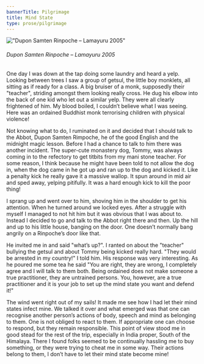 ```yaml
---
bannerTitle: Pilgrimage
title: Mind State 
type: prose/pilgrimage
---
```




!["Dupon Samten Rinpoche – Lamayuru 2005"](/images/pilg1/DuponSamten.jpg "Dupon Samten Rinpoche – Lamayuru 2005")
###### Dupon Samten Rinpoche – Lamayuru 2005

One day I was down at the tap doing some laundry and heard a yelp.
Looking between trees I saw a group of getsul, the little boy
monklets, all sitting as if ready for a class. A big bruiser of a
monk, supposedly their "teacher", striding amongst them looking
really cross. He dug his elbow into the back of one kid who let out
a similar yelp. They were all clearly frightened of him. My blood
boiled, I couldn’t believe what I was seeing. Here was an ordained
Buddhist monk terrorising children with physical violence!

Not
knowing what to do, I ruminated on it and decided that I should talk
to the Abbot, Dupon Samten Rimpoche, he of the good English and the
midnight magic lesson. Before I had a chance to talk to him there
was another incident. The super-cute monastery dog, Tommy, was
always coming in to the refectory to get titbits from my mani stone
teacher. For some reason, I think because he might have been told to
not allow the dog in, when the dog came in he got up and ran up to
the dog and kicked it. Like a penalty kick he really gave it a
massive wallop. It spun around in mid air and sped away, yelping
pitifully. It was a hard enough kick to kill the poor thing!

I
sprang up and went over to him, shoving him in the shoulder to get
his attention. When he turned around we locked eyes. After a
struggle with myself I managed to not hit him but it was obvious
that I was about to. Instead I decided to go and talk to the Abbot
right there and then. Up the hill and up to his little house,
banging on the door. One doesn’t normally bang angrily on a
Rinpoche’s door like that.

He invited me in and said "what’s up?". I
ranted on about the "teacher" bullying the getsul and about Tommy
being kicked really hard. "They would be arrested in my country!" I
told him. His response was very interesting. As he poured me some
tea he said "You are right, they are wrong, I completely agree and I
will talk to them both. Being ordained does not make someone a true
practitioner, they are untrained persons. You, however, are a true
practitioner and it is your job to set up the mind state you want
and defend it!" 

The wind went right out of my sails! It made me see
how I had let their mind states infect mine. We talked it over and
what emerged was that one can recognise another person’s actions of
body, speech and mind as belonging to them. One is not obliged to
react to them. If appropriate one can choose to respond, but they
remain responsible. This point of view stood me in good stead for
the rest of the trip, especially in India proper, South of the
Himalaya. There I found folks seemed to be continually hassling me to buy
something, or they were trying to cheat me in some way. Their
actions belong to them, I don’t have to let their mind state become
mine!

